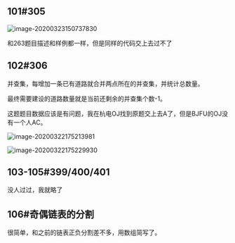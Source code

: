 ## 101#305

![image-20200323150737830](C:\Users\炽月殿\AppData\Roaming\Typora\typora-user-images\image-20200323150737830.png)

和263题目描述和样例都一样，但是同样的代码交上去过不了



## 102#306

并查集，每增加一条已有道路就合并两点所在的并查集，并统计总数量。

最终需要建设的道路数量就是当前还剩余的并查集个数-1。

这题题目数据应该是有问题，我在杭电OJ找到原题交上去A了，但是BJFU的OJ没有一个人AC。

![image-20200322175213981](C:\Users\炽月殿\AppData\Roaming\Typora\typora-user-images\image-20200322175213981.png)

![image-20200322175229930](C:\Users\炽月殿\AppData\Roaming\Typora\typora-user-images\image-20200322175229930.png)



## 103-105#399/400/401

没人过过，我就略了



## 106#奇偶链表的分割

很简单，和之前的链表正负分割差不多，用数组简写了。



